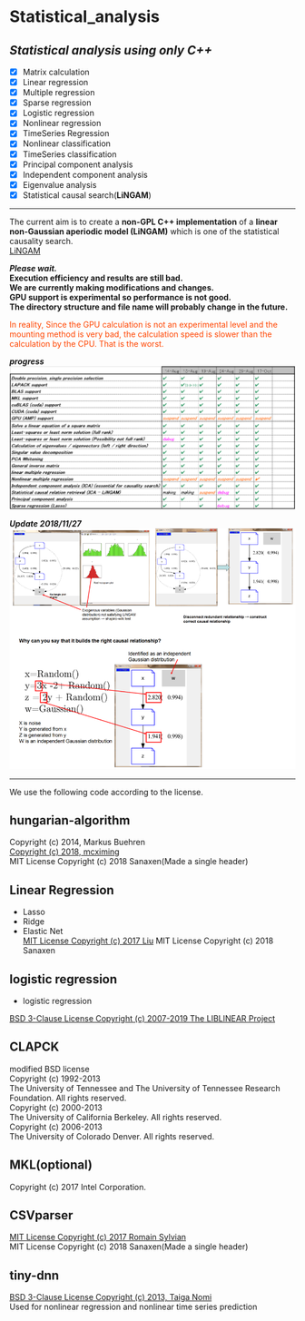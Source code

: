 # Statistical_analysis

## *Statistical analysis using only C++*

- [x] Matrix calculation
- [x] Linear regression
- [x] Multiple regression
- [x] Sparse regression
- [x] Logistic regression
- [x] Nonlinear regression
- [x] TimeSeries Regression
- [x] Nonlinear classification
- [x] TimeSeries classification
- [x] Principal component analysis
- [x] Independent component analysis
- [x] Eigenvalue analysis
- [x] Statistical causal search(**LiNGAM**)

----
The current aim is to create a **non-GPL C++ implementation** of a **linear non-Gaussian aperiodic model (LiNGAM)** which is one of the statistical causality search.  
[LiNGAM](https://github.com/Sanaxen/Statistical_analysis/exsamle/LiNGAM/LiNGAM_md/LiNGAM.md)

***Please wait.***  
**Execution efficiency and results are still bad.**  
**We are currently making modifications and changes.**  
**GPU support is experimental so performance is not good.**  
**The directory structure and file name will probably change in the future.**  

<font color="OrangeRed">
In reality,
Since the GPU calculation is not an experimental level and the mounting method is very bad, the calculation speed is slower than the calculation by the CPU. That is the worst.
</font>

***progress***
<img src="./images/progress.png"/> 

***Update 2018/11/27***
<img src="./images/LiNGAM_update1.png"/> 

----
We use the following code according to the license.


## hungarian-algorithm
Copyright (c) 2014, Markus Buehren  
[Copyright (c) 2018, mcximing](https://github.com/mcximing/hungarian-algorithm-cpp)  
MIT License Copyright (c) 2018 Sanaxen(Made a single header) 

## Linear Regression
* Lasso 
* Ridge 
* Elastic Net  
[MIT License Copyright (c) 2017 Liu](https://github.com/WiseDoge/liblm)
MIT License Copyright (c) 2018 Sanaxen

## logistic regression
* logistic regression 

[BSD 3-Clause License Copyright (c) 2007-2019 The LIBLINEAR Project](hhttps://github.com/cjlin1/liblinear)


## CLAPCK  
modified BSD license  
Copyright (c) 1992-2013  
The University of Tennessee and The University of Tennessee Research Foundation.  All rights reserved.  
Copyright (c) 2000-2013  
The University of California Berkeley. All rights reserved.  
Copyright (c) 2006-2013  
The University of Colorado Denver.  All rights reserved. 

## MKL(optional)
Copyright (c) 2017 Intel Corporation.

## CSVparser
[MIT License Copyright (c) 2017 Romain Sylvian](https://github.com/MyBoon/CSVparser)  
MIT License Copyright (c) 2018 Sanaxen(Made a single header)

## tiny-dnn
[BSD 3-Clause License Copyright (c) 2013, Taiga Nomi](https://github.com/tiny-dnn/tiny-dnn)  
Used for nonlinear regression and nonlinear time series prediction

